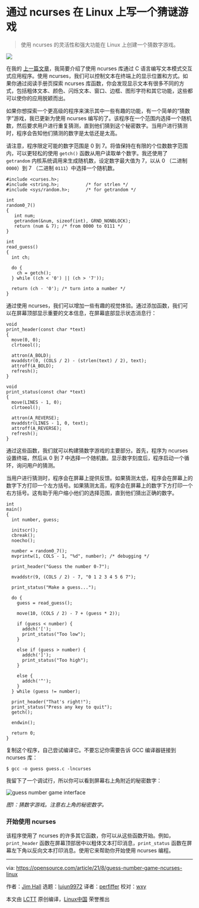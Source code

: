 [#]: subject: "Write a guessing game in ncurses on Linux"
[#]: via: "https://opensource.com/article/21/8/guess-number-game-ncurses-linux"
[#]: author: "Jim Hall https://opensource.com/users/jim-hall"
[#]: collector: "lujun9972"
[#]: translator: "perfiffer"
[#]: reviewer: "wxy"
[#]: publisher: "wxy"
[#]: url: "https://linux.cn/article-13762-1.html"

通过 ncurses 在 Linux 上写一个猜谜游戏
======

> 使用 ncurses 的灵活性和强大功能在 Linux 上创建一个猜数字游戏。

![](https://img.linux.net.cn/data/attachment/album/202109/07/224224ecchm0t5jbjc1dzy.jpg)

在我的 [上一篇文章][2]，我简要介绍了使用 ncurses 库通过 C 语言编写文本模式交互式应用程序。使用 ncurses，我们可以控制文本在终端上的显示位置和方式。如果你通过阅读手册页探索 ncurses 库函数，你会发现显示文本有很多不同的方式，包括粗体文本、颜色、闪烁文本、窗口、边框、图形字符和其它功能，这些都可以使你的应用脱颖而出。

如果你想探索一个更高级的程序来演示其中一些有趣的功能，有一个简单的“猜数字”游戏，我已更新为使用 ncurses 编写的了。该程序在一个范围内选择一个随机数，然后要求用户进行重复猜测，直到他们猜到这个秘密数字。当用户进行猜测时，程序会告知他们猜测的数字是太低还是太高。

请注意，程序限定可能的数字范围是 0 到 7。将值保持在有限的个位数数字范围内，可以更轻松的使用 `getch()` 函数从用户读取单个数字。我还使用了 `getrandom` 内核系统调用来生成随机数，设定数字最大值为 7，以从 0 （二进制 `0000`）到 7 （二进制 `0111`）中选择一个随机数。

```
#include <curses.h>;
#include <string.h>;          /* for strlen */
#include <sys/random.h>;      /* for getrandom */

int
random0_7()
{
   int num;
   getrandom(&num, sizeof(int), GRND_NONBLOCK);
   return (num & 7); /* from 0000 to 0111 */
}

int
read_guess()
{
  int ch;

  do {
    ch = getch();
  } while ((ch < '0') || (ch > '7'));

  return (ch - '0'); /* turn into a number */
}
```

通过使用 ncurses，我们可以增加一些有趣的视觉体验。通过添加函数，我们可以在屏幕顶部显示重要的文本信息，在屏幕底部显示状态消息行：

```
void
print_header(const char *text)
{
  move(0, 0);
  clrtoeol();

  attron(A_BOLD);
  mvaddstr(0, (COLS / 2) - (strlen(text) / 2), text);
  attroff(A_BOLD);
  refresh();
}

void
print_status(const char *text)
{
  move(LINES - 1, 0);
  clrtoeol();
 
  attron(A_REVERSE);
  mvaddstr(LINES - 1, 0, text);
  attroff(A_REVERSE);
  refresh();
}
```

通过这些函数，我们就可以构建猜数字游戏的主要部分。首先，程序为 ncurses 设置终端，然后从 0 到 7 中选择一个随机数。显示数字刻度后，程序启动一个循环，询问用户的猜测。

当用户进行猜测时，程序会在屏幕上提供反馈。如果猜测太低，程序会在屏幕上的数字下方打印一个左方括号。如果猜测太高，程序会在屏幕上的数字下方打印一个右方括号。这有助于用户缩小他们的选择范围，直到他们猜出正确的数字。

```
int
main()
{
  int number, guess;

  initscr();
  cbreak();
  noecho();

  number = random0_7();
  mvprintw(1, COLS - 1, "%d", number); /* debugging */

  print_header("Guess the number 0-7");

  mvaddstr(9, (COLS / 2) - 7, "0 1 2 3 4 5 6 7");

  print_status("Make a guess...");

  do {
    guess = read_guess();

    move(10, (COLS / 2) - 7 + (guess * 2));

    if (guess < number) {
      addch('[');
      print_status("Too low");
    }

    else if (guess > number) {
      addch(']');
      print_status("Too high");
    }

    else {
      addch('^');
    }
  } while (guess != number);

  print_header("That's right!");
  print_status("Press any key to quit");
  getch();

  endwin();

  return 0;
}
```

复制这个程序，自己尝试编译它。不要忘记你需要告诉 GCC 编译器链接到 ncurses 库：

```
$ gcc -o guess guess.c -lncurses
```

我留下了一个调试行，所以你可以看到屏幕右上角附近的秘密数字：

![guess number game interface][3]

*图1：猜数字游戏。注意右上角的秘密数字。*

### 开始使用 ncurses

该程序使用了 ncurses 的许多其它函数，你可以从这些函数开始。例如，`print_header` 函数在屏幕顶部居中以粗体文本打印消息，`print_status` 函数在屏幕左下角以反向文本打印消息。使用它来帮助你开始使用 ncurses 编程。

--------------------------------------------------------------------------------

via: https://opensource.com/article/21/8/guess-number-game-ncurses-linux

作者：[Jim Hall][a]
选题：[lujun9972][b]
译者：[perfiffer](https://github.com/perfiffer)
校对：[wxy](https://github.com/wxy)

本文由 [LCTT](https://github.com/LCTT/TranslateProject) 原创编译，[Linux中国](https://linux.cn/) 荣誉推出

[a]: https://opensource.com/users/jim-hall
[b]: https://github.com/lujun9972
[1]: https://opensource.com/sites/default/files/styles/image-full-size/public/lead-images/question-mark_chalkboard.jpg?itok=DaG4tje9 (question mark in chalk)
[2]: https://linux.cn/article-13756-1.html
[3]: https://opensource.com/sites/default/files/guessnumber07.png
